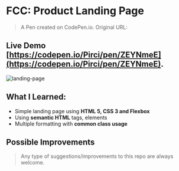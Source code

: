 # FCC: Product Landing Page

> A Pen created on CodePen.io. Original URL:

## Live Demo [https://codepen.io/Pirci/pen/ZEYNmeE](https://codepen.io/Pirci/pen/ZEYNmeE).


![landing-page](img/demo.gif)

## What I Learned:

- Simple landing page using **HTML 5, CSS 3 and Flexbox**
- Using **semantic HTML** tags, elements
- Multiple formatting with **common class usage**

## Possible Improvements

> Any type of suggestions/improvements to this repo are always welcome.


